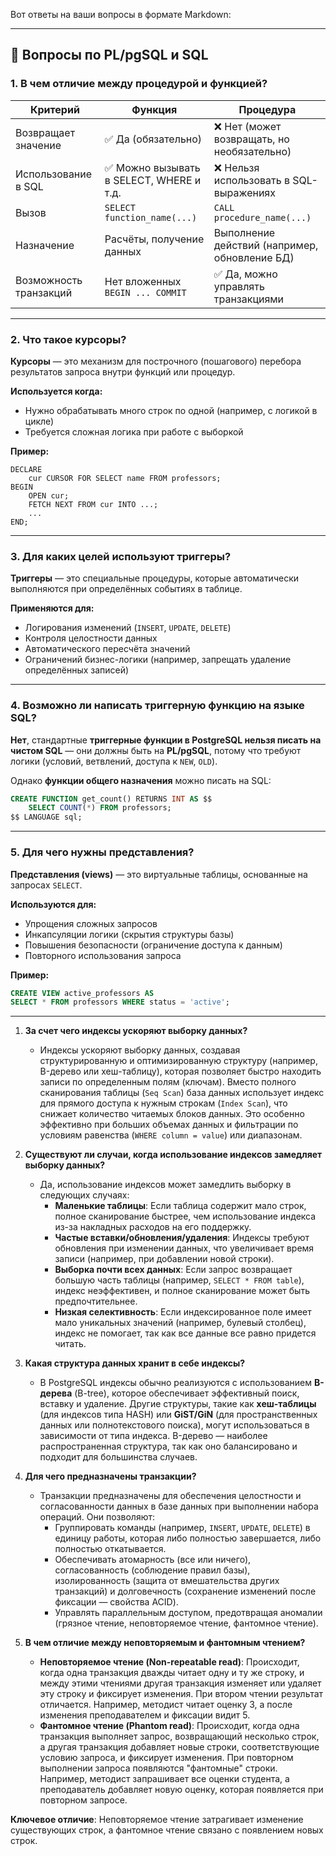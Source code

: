 Вот ответы на ваши вопросы в формате Markdown:

---

## 📌 Вопросы по PL/pgSQL и SQL

### 1. В чем отличие между процедурой и функцией?

| Критерий               | **Функция**                             | **Процедура**                                 |
| ---------------------- | --------------------------------------- | --------------------------------------------- |
| Возвращает значение    | ✅ Да (обязательно)                      | ❌ Нет (может возвращать, но необязательно)    |
| Использование в SQL    | ✅ Можно вызывать в SELECT, WHERE и т.д. | ❌ Нельзя использовать в SQL-выражениях        |
| Вызов                  | `SELECT function_name(...)`             | `CALL procedure_name(...)`                    |
| Назначение             | Расчёты, получение данных               | Выполнение действий (например, обновление БД) |
| Возможность транзакций | Нет вложенных `BEGIN ... COMMIT`        | ✅ Да, можно управлять транзакциями            |

---

### 2. Что такое курсоры?

**Курсоры** — это механизм для построчного (пошагового) перебора результатов запроса внутри функций или процедур.

**Используется когда:**

* Нужно обрабатывать много строк по одной (например, с логикой в цикле)
* Требуется сложная логика при работе с выборкой

**Пример:**

```plpgsql
DECLARE
    cur CURSOR FOR SELECT name FROM professors;
BEGIN
    OPEN cur;
    FETCH NEXT FROM cur INTO ...;
    ...
END;
```

---

### 3. Для каких целей используют триггеры?

**Триггеры** — это специальные процедуры, которые автоматически выполняются при определённых событиях в таблице.

**Применяются для:**

* Логирования изменений (`INSERT`, `UPDATE`, `DELETE`)
* Контроля целостности данных
* Автоматического пересчёта значений
* Ограничений бизнес-логики (например, запрещать удаление определённых записей)

---

### 4. Возможно ли написать триггерную функцию на языке SQL?

**Нет**, стандартные **триггерные функции в PostgreSQL нельзя писать на чистом SQL** — они должны быть на **PL/pgSQL**, потому что требуют логики (условий, ветвлений, доступа к `NEW`, `OLD`).

Однако **функции общего назначения** можно писать на SQL:

```sql
CREATE FUNCTION get_count() RETURNS INT AS $$
    SELECT COUNT(*) FROM professors;
$$ LANGUAGE sql;
```

---

### 5. Для чего нужны представления?

**Представления (views)** — это виртуальные таблицы, основанные на запросах `SELECT`.

**Используются для:**

* Упрощения сложных запросов
* Инкапсуляции логики (скрытия структуры базы)
* Повышения безопасности (ограничение доступа к данным)
* Повторного использования запроса

**Пример:**

```sql
CREATE VIEW active_professors AS
SELECT * FROM professors WHERE status = 'active';
```

---




1. **За счет чего индексы ускоряют выборку данных?**
   - Индексы ускоряют выборку данных, создавая структурированную и оптимизированную структуру (например, B-дерево или хеш-таблицу), которая позволяет быстро находить записи по определенным полям (ключам). Вместо полного сканирования таблицы (`Seq Scan`) база данных использует индекс для прямого доступа к нужным строкам (`Index Scan`), что снижает количество читаемых блоков данных. Это особенно эффективно при больших объемах данных и фильтрации по условиям равенства (`WHERE column = value`) или диапазонам.

2. **Существуют ли случаи, когда использование индексов замедляет выборку данных?**
   - Да, использование индексов может замедлить выборку в следующих случаях:
     - **Маленькие таблицы**: Если таблица содержит мало строк, полное сканирование быстрее, чем использование индекса из-за накладных расходов на его поддержку.
     - **Частые вставки/обновления/удаления**: Индексы требуют обновления при изменении данных, что увеличивает время записи (например, при добавлении новой строки).
     - **Выборка почти всех данных**: Если запрос возвращает большую часть таблицы (например, `SELECT * FROM table`), индекс неэффективен, и полное сканирование может быть предпочтительнее.
     - **Низкая селективность**: Если индексированное поле имеет мало уникальных значений (например, булевый столбец), индекс не помогает, так как все данные все равно придется читать.

3. **Какая структура данных хранит в себе индексы?**
   - В PostgreSQL индексы обычно реализуются с использованием **B-дерева** (B-tree), которое обеспечивает эффективный поиск, вставку и удаление. Другие структуры, такие как **хеш-таблицы** (для индексов типа HASH) или **GiST/GiN** (для пространственных данных или полнотекстового поиска), могут использоваться в зависимости от типа индекса. B-дерево — наиболее распространенная структура, так как оно балансировано и подходит для большинства случаев.

4. **Для чего предназначены транзакции?**
   - Транзакции предназначены для обеспечения целостности и согласованности данных в базе данных при выполнении набора операций. Они позволяют:
     - Группировать команды (например, `INSERT`, `UPDATE`, `DELETE`) в единицу работы, которая либо полностью завершается, либо полностью откатывается.
     - Обеспечивать атомарность (все или ничего), согласованность (соблюдение правил базы), изолированность (защита от вмешательства других транзакций) и долговечность (сохранение изменений после фиксации — свойства ACID).
     - Управлять параллельным доступом, предотвращая аномалии (грязное чтение, неповторяемое чтение, фантомное чтение).

5. **В чем отличие между неповторяемым и фантомным чтением?**
   - **Неповторяемое чтение (Non-repeatable read)**: Происходит, когда одна транзакция дважды читает одну и ту же строку, и между этими чтениями другая транзакция изменяет или удаляет эту строку и фиксирует изменения. При втором чтении результат отличается. Например, методист читает оценку 3, а после изменения преподавателем и фиксации видит 5.
   - **Фантомное чтение (Phantom read)**: Происходит, когда одна транзакция выполняет запрос, возвращающий несколько строк, а другая транзакция добавляет новые строки, соответствующие условию запроса, и фиксирует изменения. При повторном выполнении запроса появляются "фантомные" строки. Например, методист запрашивает все оценки студента, а преподаватель добавляет новую оценку, которая появляется при повторном запросе.

**Ключевое отличие**: Неповторяемое чтение затрагивает изменение существующих строк, а фантомное чтение связано с появлением новых строк.